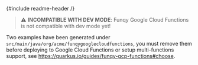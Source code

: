 {#include readme-header /}

> :warning: **INCOMPATIBLE WITH DEV MODE**: Funqy Google Cloud Functions is not compatible with dev mode yet!

Two examples have been generated under `src/main/java/org/acme/funqygooglecloudfunctions`, you must remove them before deploying to
Google Cloud Functions or setup multi-functions support, see <https://quarkus.io/guides/funqy-gcp-functions#choose>.
